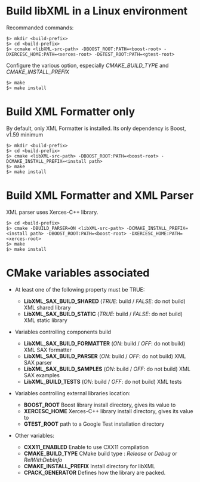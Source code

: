 # Build libXML in a Linux environment

Recommanded commands:
```
$> mkdir <build-prefix>
$> cd <build-prefix>
$> ccmake <libXML-src-path> -DBOOST_ROOT:PATH=<boost-root> -DXERCESC_HOME:PATH=<xerces-root> -DGTEST_ROOT:PATH=<gtest-root>
```
Configure the various option, especially *CMAKE_BUILD_TYPE* and *CMAKE_INSTALL_PREFIX*
```
$> make
$> make install
```

# Build XML Formatter only

By default, only XML Formatter is installed. Its only dependency is Boost, v1.59 minimum

```
$> mkdir <build-prefix>
$> cd <build-prefix>
$> cmake <libXML-src-path> -DBOOST_ROOT:PATH=<boost-root> -DCMAKE_INSTALL_PREFIX=<install path>
$> make
$> make install
```

# Build XML Formatter and XML Parser

XML parser uses Xerces-C++ library.

```
$> cd <build-prefix>
$> cmake -DBUILD_PARSER=ON <libXML-src-path> -DCMAKE_INSTALL_PREFIX=<install path> -DBOOST_ROOT:PATH=<boost-root> -DXERCESC_HOME:PATH=<xerces-root>
$> make
$> make install
```


# CMake variables associated

- At least one of the following property must be TRUE:
    - **LibXML_SAX_BUILD_SHARED**     (*TRUE*: build / *FALSE*: do not build) XML shared library
    - **LibXML_SAX_BUILD_STATIC**     (*TRUE*: build / *FALSE*: do not build) XML static library

- Variables controlling components build
    - **LibXML_SAX_BUILD_FORMATTER**  (*ON*: build / *OFF*: do not build) XML SAX formatter
    - **LibXML_SAX_BUILD_PARSER**     (*ON*: build / *OFF*: do not build) XML SAX parser
    - **LibXML_SAX_BUILD_SAMPLES**    (*ON*: build / *OFF*: do not build) XML SAX examples
    - **LibXML_BUILD_TESTS**          (*ON*: build / *OFF*: do not build) XML tests

- Variables controlling external libraries location:
    - **BOOST_ROOT**                  Boost library install directory, gives its value to *<boost-install-prefix>*
    - **XERCESC_HOME**                Xerces-C++ library install directory, gives its value to *<xercesc-install-prefix>*
    - **GTEST_ROOT**                  path to a Google Test installation directory

- Other variables:
    - **CXX11_ENABLED**               Enable to use CXX11 compilation
    - **CMAKE_BUILD_TYPE**            CMake build type : *Release* or *Debug* or *RelWithDebInfo*
    - **CMAKE_INSTALL_PREFIX**        Install directory for libXML
    - **CPACK_GENERATOR**             Defines how the library are packed.
